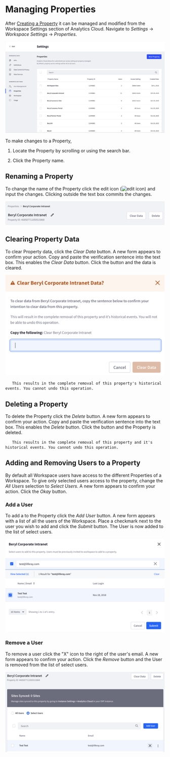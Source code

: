 # Managing Properties

After [Creating a Property](../connecting-data-sources/tracking-sites-and-individuals-using-properties.md#creating-a-property) it can be managed and modified from the Workspace Settings section of Analytics Cloud. Navigate to *Settings* &rarr; *Workspace Settings* &rarr; *Properties*.

![Navigate to the Properties section in Settings.](./managing-properties/images/01.png)

To make changes to a Property,

1. Locate the Property by scrolling or using the search bar.

1. Click the Property name. 

## Renaming a Property

To change the name of the Property click the edit icon (![edit icon](https://learn.liferay.com/dxp/latest/en/_images/icon-edit.png)) and input the changes. Clicking outside the text box commits the changes.

![Click the edit icon to change the Property name.](./managing-properties/images/02.png)

## Clearing Property Data

To clear Property data, click the *Clear Data* button. A new form appears to confirm your action. Copy and paste the verification sentence into the text box. This enables the *Clear Data* button. Click the button and the data is cleared.

![Copy the sentence to enable the Clear Data button](./managing-properties/images/03.png)

```warning::
   This results in the complete removal of this property's historical events. You cannot undo this operation.
```

## Deleting a Property

To delete the Property click the *Delete* button. A new form appears to confirm your action. Copy and paste the verification sentence into the text box. This enables the *Delete* button. Click the button and the Property is deleted.

```warning::
   This results in the complete removal of this property and it's historical events. You cannot undo this operation.
```

## Adding and Removing Users to a Property

By default all Workspace users have access to the different Properties of a Workspace. To give only selected users access to the property, change the *All Users* selection to *Select Users*. A new form appears to confirm your action. Click the *Okay* button.

### Add a User

To add a to the Property click the *Add User* button. A new form appears with a list of all the users of the Workspace. Place a checkmark next to the user you wish to add and click the *Submit* button. The User is now added to the list of select users.

![Place a checkmark for a user and click the Submit button.](./managing-properties/images/04.png)

### Remove a User

To remove a user click the "X" icon to the right of the user's email. A new form appears to confirm your action. Click the *Remove* button and the User is removed from the list of select users.

![Click the X button next to a name to remove.](./managing-properties/images/05.png)
